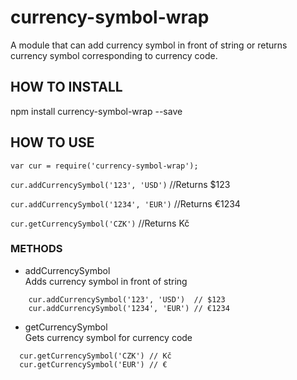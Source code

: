 # currency-symbol-wrap
A module that can add currency symbol in front of string or returns currency symbol corresponding to currency code.

## HOW TO INSTALL
npm install currency-symbol-wrap --save

## HOW TO USE
`var cur = require('currency-symbol-wrap');`

`cur.addCurrencySymbol('123', 'USD')`
//Returns $123

`cur.addCurrencySymbol('1234', 'EUR')`
//Returns €1234

`cur.getCurrencySymbol('CZK')`
//Returns Kč

### METHODS

- addCurrencySymbol<br>
Adds currency symbol in front of string
```
    cur.addCurrencySymbol('123', 'USD')  // $123
    cur.addCurrencySymbol('1234', 'EUR') // €1234
```

- getCurrencySymbol<br>
Gets currency symbol for currency code
```
  cur.getCurrencySymbol('CZK') // Kč
  cur.getCurrencySymbol('EUR') // €
```
